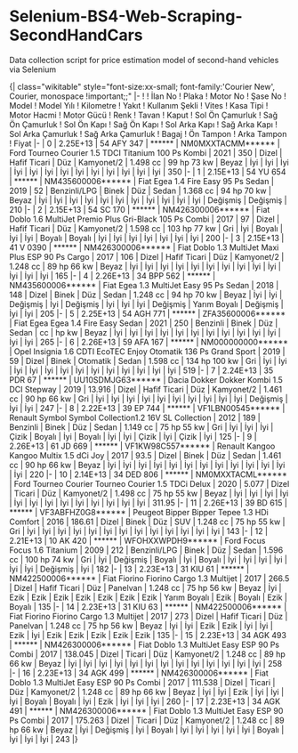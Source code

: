 # Selenium-BS4-Web-Scraping-SecondHandCars

Data collection script for price estimation model of second-hand vehicles via Selenium

{| class="wikitable" style="font-size:xx-small; font-family:'Courier New', Courier, monospace !important;;"
|-
! 
! İlan No
! Plaka
! Motor No
! Şase No
! Model
! Model Yılı
! Kilometre
! Yakıt
! Kullanım Şekli
! Vites
! Kasa Tipi
! Motor Hacmi
! Motor Gücü
! Renk
! Tavan
! Kaput
! Sol Ön Çamurluk
! Sağ Ön Çamurluk
! Sol Ön Kapı
! Sağ Ön Kapı
! Sol Arka Kapı
! Sağ Arka Kapı
! Sol Arka Çamurluk
! Sağ Arka Çamurluk
! Bagaj
! Ön Tampon
! Arka Tampon
! Fiyat
|-
| 0
| 2.25E+13
| 54 AFY 347
| ******
| NM0MXXTACMM******
| Ford Tourneo Courier 1.5 TDCI Titanium 100 Ps Kombi
| 2021
| 350
| Dizel
| Hafif Ticari
| Düz
| Kamyonet/2
| 1.498 cc
| 99 hp 73 kw
| Beyaz
| İyi
| İyi
| İyi
| İyi
| İyi
| İyi
| İyi
| İyi
| İyi
| İyi
| İyi
| İyi
| İyi
| 350
|-
| 1
| 2.15E+13
| 54 YU 654
| ******
| NM435600006******
| Fiat Egea 1.4 Fire Easy 95 Ps Sedan
| 2019
| 52
| Benzinli/LPG
| Binek
| Düz
| Sedan
| 1.368 cc
| 94 hp 70 kw
| Beyaz
| İyi
| İyi
| İyi
| İyi
| İyi
| İyi
| İyi
| İyi
| İyi
| İyi
| İyi
| Değişmiş
| Değişmiş
| 210
|-
| 2
| 2.15E+13
| 54 SC 170
| ******
| NM426300006******
| Fiat Doblo 1.6 MultiJet Premio Plus Gri-Black 105 Ps Combi
| 2017
| 97
| Dizel
| Hafif Ticari
| Düz
| Kamyonet/2
| 1.598 cc
| 103 hp 77 kw
| Gri
| İyi
| Boyalı
| İyi
| İyi
| Boyalı
| Boyalı
| İyi
| İyi
| İyi
| İyi
| İyi
| İyi
| İyi
| 200
|-
| 3
| 2.15E+13
| 41 V 0390
| ******
| NM426300006******
| Fiat Doblo 1.3 MultiJet Maxi Plus ESP 90 Ps Cargo
| 2017
| 106
| Dizel
| Hafif Ticari
| Düz
| Kamyonet/2
| 1.248 cc
| 89 hp 66 kw
| Beyaz
| İyi
| İyi
| İyi
| İyi
| İyi
| İyi
| İyi
| İyi
| İyi
| İyi
| İyi
| İyi
| İyi
| 165
|-
| 4
| 2.26E+13
| 34 BPP 562
| ******
| NM435600006******
| Fiat Egea 1.3 MultiJet Easy 95 Ps Sedan
| 2018
| 148
| Dizel
| Binek
| Düz
| Sedan
| 1.248 cc
| 94 hp 70 kw
| Beyaz
| İyi
| İyi
| Değişmiş
| İyi
| Değişmiş
| İyi
| İyi
| İyi
| Değişmiş
| Yarım Boyalı
| Değişmiş
| İyi
| İyi
| 205
|-
| 5
| 2.25E+13
| 54 AGH 771
| ******
| ZFA35600006******
| Fiat Egea Egea 1.4 Fire Easy Sedan
| 2021
| 250
| Benzinli
| Binek
| Düz
| Sedan
| cc
| hp kw
| Beyaz
| İyi
| İyi
| İyi
| İyi
| İyi
| İyi
| İyi
| İyi
| İyi
| İyi
| İyi
| İyi
| İyi
| 265
|-
| 6
| 2.26E+13
| 59 AFA 167
| ******
| NM000000000******
| Opel Insignia 1.6 CDTI EcoTEC Enjoy Otomatik 136 Ps Grand Sport
| 2019
| 59
| Dizel
| Binek
| Otomatik
| Sedan
| 1.598 cc
| 134 hp 100 kw
| Gri
| İyi
| İyi
| İyi
| İyi
| İyi
| İyi
| İyi
| İyi
| İyi
| İyi
| İyi
| İyi
| İyi
| 519
|-
| 7
| 2.24E+13
| 35 PDR 67
| ******
| UU10SDMJG63******
| Dacia Dokker Dokker Kombi 1.5 DCI Stepway
| 2019
| 13.916
| Dizel
| Hafif Ticari
| Düz
| Kamyonet/2
| 1.461 cc
| 90 hp 66 kw
| Gri
| İyi
| İyi
| İyi
| İyi
| İyi
| İyi
| İyi
| İyi
| İyi
| İyi
| Değişmiş
| İyi
| İyi
| 247
|-
| 8
| 2.22E+13
| 39 EP 744
| ******
| VF1LBN00545******
| Renault Symbol Symbol Collection1.2 16V SL Collection
| 2012
| 189
| Benzinli
| Binek
| Düz
| Sedan
| 1.149 cc
| 75 hp 55 kw
| Gri
| İyi
| İyi
| İyi
| Çizik
| Boyalı
| İyi
| Boyalı
| İyi
| İyi
| Çizik
| İyi
| Çizik
| İyi
| 125
|-
| 9
| 2.26E+13
| 61 JD 669
| ******
| VF1KW98C557******
| Renault Kangoo Kangoo Multix 1.5 dCi Joy
| 2017
| 93.5
| Dizel
| Binek
| Düz
| Sedan
| 1.461 cc
| 90 hp 66 kw
| Beyaz
| İyi
| İyi
| İyi
| İyi
| İyi
| İyi
| İyi
| İyi
| İyi
| İyi
| İyi
| İyi
| İyi
| 220
|-
| 10
| 2.14E+13
| 34 DED 806
| ******
| NM0MXXTACML******
| Ford Tourneo Courier Tourneo Courier 1.5 TDCi Delux
| 2020
| 5.077
| Dizel
| Ticari
| Düz
| Kamyonet/2
| 1.498 cc
| 75 hp 55 kw
| Beyaz
| İyi
| İyi
| İyi
| İyi
| İyi
| İyi
| İyi
| İyi
| İyi
| İyi
| İyi
| İyi
| İyi
| 311.95
|-
| 11
| 2.26E+13
| 39 BD 615
| ******
| VF3ABFHZ0G8******
| Peugeot Bipper Bipper Tepee 1.3 HDi Comfort
| 2016
| 186.61
| Dizel
| Binek
| Düz
| SUV
| 1.248 cc
| 75 hp 55 kw
| Gri
| İyi
| İyi
| İyi
| İyi
| İyi
| İyi
| İyi
| İyi
| İyi
| İyi
| İyi
| İyi
| İyi
| 143
|-
| 12
| 2.21E+13
| 10 AK 420
| ******
| WFOHXXWPDH9******
| Ford Focus Focus 1.6 Titanium
| 2009
| 212
| Benzinli/LPG
| Binek
| Düz
| Sedan
| 1.596 cc
| 100 hp 74 kw
| Gri
| İyi
| Değişmiş
| Boyalı
| İyi
| Boyalı
| İyi
| İyi
| İyi
| İyi
| İyi
| İyi
| Değişmiş
| İyi
| 182
|-
| 13
| 2.23E+13
| 31 KIU 61
| ******
| NM422500006******
| Fiat Fiorino Fiorino Cargo 1.3 Multijet
| 2017
| 266.5
| Dizel
| Hafif Ticari
| Düz
| Panelvan
| 1.248 cc
| 75 hp 56 kw
| Beyaz
| İyi
| Ezik
| Ezik
| Ezik
| Ezik
| Ezik
| Ezik
| Ezik
| Yarım Boyalı
| Ezik
| Boyalı
| Ezik
| Boyalı
| 135
|-
| 14
| 2.23E+13
| 31 KIU 63
| ******
| NM422500006******
| Fiat Fiorino Fiorino Cargo 1.3 Multijet
| 2017
| 273
| Dizel
| Hafif Ticari
| Düz
| Panelvan
| 1.248 cc
| 75 hp 56 kw
| Beyaz
| İyi
| İyi
| Ezik
| Ezik
| İyi
| İyi
| Ezik
| İyi
| Ezik
| Ezik
| Ezik
| Ezik
| Ezik
| 135
|-
| 15
| 2.23E+13
| 34 AGK 493
| ******
| NM426300006******
| Fiat Doblo 1.3 MultiJet Easy ESP 90 Ps Combi
| 2017
| 138.045
| Dizel
| Ticari
| Düz
| Kamyonet/2
| 1.248 cc
| 89 hp 66 kw
| Beyaz
| İyi
| İyi
| İyi
| İyi
| İyi
| İyi
| İyi
| İyi
| İyi
| İyi
| İyi
| İyi
| İyi
| 258
|-
| 16
| 2.23E+13
| 34 AGK 499
| ******
| NM426300006******
| Fiat Doblo 1.3 MultiJet Easy ESP 90 Ps Combi
| 2017
| 111.538
| Dizel
| Ticari
| Düz
| Kamyonet/2
| 1.248 cc
| 89 hp 66 kw
| Beyaz
| İyi
| İyi
| Ezik
| İyi
| İyi
| İyi
| Boyalı
| Boyalı
| İyi
| Ezik
| İyi
| İyi
| İyi
| 260
|-
| 17
| 2.23E+13
| 34 AGK 491
| ******
| NM426300006******
| Fiat Doblo 1.3 MultiJet Easy ESP 90 Ps Combi
| 2017
| 175.263
| Dizel
| Ticari
| Düz
| Kamyonet/2
| 1.248 cc
| 89 hp 66 kw
| Beyaz
| İyi
| Değişmiş
| İyi
| Boyalı
| İyi
| İyi
| İyi
| İyi
| İyi
| Boyalı
| İyi
| İyi
| İyi
| 243
|}
